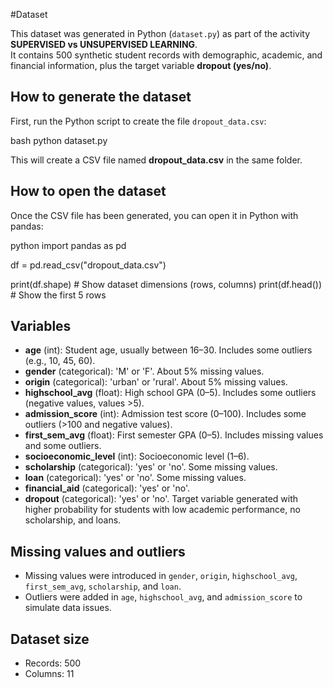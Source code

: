 #Dataset

This dataset was generated in Python (`dataset.py`) as part of the activity **SUPERVISED vs UNSUPERVISED LEARNING**.  
It contains 500 synthetic student records with demographic, academic, and financial information, plus the target variable **dropout (yes/no)**.



## How to generate the dataset

First, run the Python script to create the file `dropout_data.csv`:

bash
python dataset.py


This will create a CSV file named **dropout_data.csv** in the same folder.



## How to open the dataset

Once the CSV file has been generated, you can open it in Python with pandas:

python
import pandas as pd

df = pd.read_csv("dropout_data.csv")

print(df.shape)   # Show dataset dimensions (rows, columns)
print(df.head())  # Show the first 5 rows




## Variables

- **age** (int): Student age, usually between 16–30. Includes some outliers (e.g., 10, 45, 60).  
- **gender** (categorical): 'M' or 'F'. About 5% missing values.  
- **origin** (categorical): 'urban' or 'rural'. About 5% missing values.  
- **highschool_avg** (float): High school GPA (0–5). Includes some outliers (negative values, values >5).  
- **admission_score** (int): Admission test score (0–100). Includes some outliers (>100 and negative values).  
- **first_sem_avg** (float): First semester GPA (0–5). Includes missing values and some outliers.  
- **socioeconomic_level** (int): Socioeconomic level (1–6).  
- **scholarship** (categorical): 'yes' or 'no'. Some missing values.  
- **loan** (categorical): 'yes' or 'no'. Some missing values.  
- **financial_aid** (categorical): 'yes' or 'no'.  
- **dropout** (categorical): 'yes' or 'no'. Target variable generated with higher probability for students with low academic performance, no scholarship, and loans.



## Missing values and outliers

- Missing values were introduced in `gender`, `origin`, `highschool_avg`, `first_sem_avg`, `scholarship`, and `loan`.  
- Outliers were added in `age`, `highschool_avg`, and `admission_score` to simulate data issues.  



## Dataset size

- Records: 500  
- Columns: 11  
